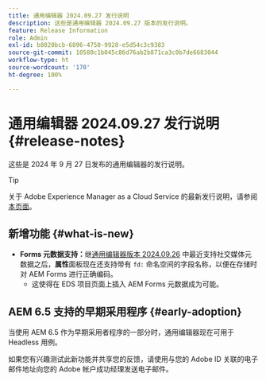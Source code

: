 ```yaml
---
title: 通用编辑器 2024.09.27 发行说明
description: 这些是通用编辑器 2024.09.27 版本的发行说明。
feature: Release Information
role: Admin
exl-id: b8020bcb-6896-4750-9928-e5d54c3c9383
source-git-commit: 10580c1b045c86d76ab2b871ca3c0b7de6683044
workflow-type: ht
source-wordcount: '170'
ht-degree: 100%

---
```


# 通用编辑器 2024.09.27 发行说明 {#release-notes}

这些是 2024 年 9 月 27 日发布的通用编辑器的发行说明。

>[!TIP]
>
>关于 Adobe Experience Manager as a Cloud Service 的最新发行说明，请参阅[本页面](/help/release-notes/release-notes-cloud/release-notes-current.md)。

## 新增功能 {#what-is-new}

* **Forms 元数据支持：**&#x200B;继[通用编辑器版本 2024.09.26](/help/release-notes/universal-editor/2024/2024-09-26.md) 中最近支持社交媒体元数据之后，**属性**&#x200B;面板现在还支持带有 `fd:` 命名空间的字段名称，以便在存储时对 AEM Forms 进行正确编码。
   * 这使得在 EDS 项目页面上插入 AEM Forms 元数据成为可能。

## AEM 6.5 支持的早期采用程序 {#early-adoption}

当使用 AEM 6.5 作为早期采用者程序的一部分时，通用编辑器现在可用于 Headless 用例。

如果您有兴趣测试此新功能并共享您的反馈，请使用与您的 Adobe ID 关联的电子邮件地址向您的 Adobe 帐户成功经理发送电子邮件。
